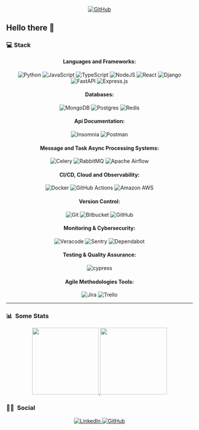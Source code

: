 <div align="center">
  <a href="https://github.com/evandroduarte">
    <img alt="GitHub" src="https://visitor-badge.laobi.icu/badge?page_id=evandroduarte"/>
  </a>
</div>


## Hello there :wave:

### :computer: Stack

<div align="center">
  <h4>Languages and Frameworks:</h4>

  ![Python](https://img.shields.io/badge/python-3670A0?style=for-the-badge&logo=python&logoColor=ffdd54) 
  ![JavaScript](https://img.shields.io/badge/javascript-%23323330.svg?style=for-the-badge&logo=javascript&logoColor=%23F7DF1E)
  ![TypeScript](https://img.shields.io/badge/TypeScript-007ACC?style=for-the-badge&logo=typescript&logoColor=white)
  ![NodeJS](https://img.shields.io/badge/node.js-6DA55F?style=for-the-badge&logo=node.js&logoColor=white)
  ![React](https://img.shields.io/badge/React-61DAFB?style=for-the-badge&logo=react&logoColor=white)
  ![Django](https://img.shields.io/badge/django-%23092E20.svg?style=for-the-badge&logo=django&logoColor=white)
  ![FastAPI](https://img.shields.io/badge/FastAPI-005571?style=for-the-badge&logo=fastapi)
  ![Express.js](https://img.shields.io/badge/express.js-%23404d59.svg?style=for-the-badge&logo=express&logoColor=%2361DAFB)
</div>

<div align="center">
  <h4>Databases:</h4>

  ![MongoDB](https://img.shields.io/badge/MongoDB-%234ea94b.svg?style=for-the-badge&logo=mongodb&logoColor=white)
  ![Postgres](https://img.shields.io/badge/postgres-%23316192.svg?style=for-the-badge&logo=postgresql&logoColor=white)
  ![Redis](https://img.shields.io/badge/redis-%23DD0031.svg?style=for-the-badge&logo=redis&logoColor=white)
</div>

<div align="center">
  <h4>Api Documentation:</h4>

  ![Insomnia](https://img.shields.io/badge/Insomnia-black?style=for-the-badge&logo=insomnia&logoColor=5849BE)
  ![Postman](https://img.shields.io/badge/Postman-FF6C37?style=for-the-badge&logo=postman&logoColor=white)
</div>

<div align="center">
  <h4>Message and Task Async Processing Systems:</h4>

  ![Celery](https://img.shields.io/badge/celery-%23a9cc54.svg?style=for-the-badge&logo=celery&logoColor=ddf4a4)
  ![RabbitMQ](https://img.shields.io/badge/Rabbitmq-FF6600?style=for-the-badge&logo=rabbitmq&logoColor=white)
  ![Apache Airflow](https://img.shields.io/badge/Apache%20Airflow-017CEE?style=for-the-badge&logo=Apache%20Airflow&logoColor=white)
</div>

<div align="center">
  <h4>CI/CD, Cloud and Observability:</h4>

  ![Docker](https://img.shields.io/badge/Docker-2CA5E0?style=for-the-badge&logo=docker&logoColor=white)
  ![GitHub Actions](https://img.shields.io/badge/GitHub_Actions-2088FF?style=for-the-badge&logo=github-actions&logoColor=white)
  ![Amazon AWS](https://img.shields.io/badge/Amazon_AWS-232F3E?style=for-the-badge&logo=amazon-aws&logoColor=white)
</div>

<div align="center">
  <h4>Version Control:</h4>

  ![Git](https://img.shields.io/badge/git-%23F05033.svg?style=for-the-badge&logo=git&logoColor=white)
  ![Bitbucket](https://img.shields.io/badge/bitbucket-%230047B3.svg?style=for-the-badge&logo=bitbucket&logoColor=white)
  ![GitHub](https://img.shields.io/badge/github-%23121011.svg?style=for-the-badge&logo=github&logoColor=white)
</div>

<div align="center">
  <h4>Monitoring & Cybersecurity:</h4>

  ![Veracode](https://img.shields.io/badge/Veracode-4B8BBE?style=for-the-badge&logo=veracode&logoColor=white)
  ![Sentry](https://img.shields.io/badge/Sentry-362D59?style=for-the-badge&logo=sentry&logoColor=white)
  ![Dependabot](https://img.shields.io/badge/dependabot-025E8C?style=for-the-badge&logo=dependabot&logoColor=white)
</div>

<div align="center">
  <h4>Testing & Quality Assurance:</h4>

  ![cypress](https://img.shields.io/badge/-cypress-%23E5E5E5?style=for-the-badge&logo=cypress&logoColor=058a5e)
</div>

<div align="center">
  <h4>Agile Methodologies Tools:</h4>

  ![Jira](https://img.shields.io/badge/jira-%230A0FFF.svg?style=for-the-badge&logo=jira&logoColor=white)
  ![Trello](https://img.shields.io/badge/Trello-%23026AA7.svg?style=for-the-badge&logo=Trello&logoColor=white)
</div>

---

### :bar_chart: &nbsp;Some Stats</h2>

<p align="center">
  <a href="https://github.com/evandroduarte">
    <img height="180em" src="https://github-readme-stats-eight-theta.vercel.app/api?username=evandroduarte&hide_border=true&show_icons=true&theme=dracula&include_all_commits=true&count_private=true"/>
    <img height="180em" src="https://github-readme-stats-eight-theta.vercel.app/api/top-langs/?username=evandroduarte&hide_border=true&layout=compact&langs_count=8&theme=dracula"/>
  </a>
</p>

<!--

### 🔥 My contribution streak

<p align="center"><a href="https://github-readme-streak-stats.herokuapp.com/?user=evandroduarte&theme=monokai-metallian&hide_border=true"><img src="https://github-readme-streak-stats.herokuapp.com/?user=evandroduarte&theme=monokai-metallian&hide_border=true"/></a></p>

-->

### :raising_hand_man: &nbsp;Social

<p align="center">
  <a href="https://www.linkedin.com/in/evandro-dc-filho" target="_blank">
    <img alt="LinkedIn" src="https://img.shields.io/badge/linkedin-%230077B5.svg?style=for-the-badge&logo=linkedin&logoColor=white"/>
  </a>
  <a href="https://github.com/evandroduarte" target="_blank">
    <img alt="GitHub" src="https://img.shields.io/badge/github-%23121011.svg?style=for-the-badge&logo=github&logoColor=white"/>
  </a>
</p>
